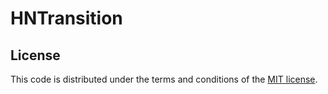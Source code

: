 # HNTransition


## License

This code is distributed under the terms and conditions of the [MIT license](LICENSE). 
